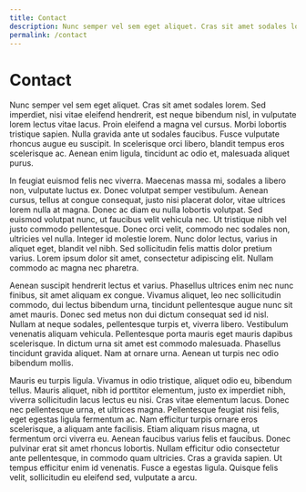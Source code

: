 ```yaml
---
title: Contact
description: Nunc semper vel sem eget aliquet. Cras sit amet sodales lorem.
permalink: /contact
---
```


# Contact

Nunc semper vel sem eget aliquet. Cras sit amet sodales lorem. Sed imperdiet, nisi vitae eleifend hendrerit, est neque bibendum nisl, in vulputate lorem lectus vitae lacus. Proin eleifend a magna vel cursus. Morbi lobortis tristique sapien. Nulla gravida ante ut sodales faucibus. Fusce vulputate rhoncus augue eu suscipit. In scelerisque orci libero, blandit tempus eros scelerisque ac. Aenean enim ligula, tincidunt ac odio et, malesuada aliquet purus.

In feugiat euismod felis nec viverra. Maecenas massa mi, sodales a libero non, vulputate luctus ex. Donec volutpat semper vestibulum. Aenean cursus, tellus at congue consequat, justo nisi placerat dolor, vitae ultrices lorem nulla at magna. Donec ac diam eu nulla lobortis volutpat. Sed euismod volutpat nunc, ut faucibus velit vehicula nec. Ut tristique nibh vel justo commodo pellentesque. Donec orci velit, commodo nec sodales non, ultricies vel nulla. Integer id molestie lorem. Nunc dolor lectus, varius in aliquet eget, blandit vel nibh. Sed sollicitudin felis mattis dolor pretium varius. Lorem ipsum dolor sit amet, consectetur adipiscing elit. Nullam commodo ac magna nec pharetra.

Aenean suscipit hendrerit lectus et varius. Phasellus ultrices enim nec nunc finibus, sit amet aliquam ex congue. Vivamus aliquet, leo nec sollicitudin commodo, dui lectus bibendum urna, tincidunt pellentesque augue nunc sit amet mauris. Donec sed metus non dui dictum consequat sed id nisl. Nullam at neque sodales, pellentesque turpis et, viverra libero. Vestibulum venenatis aliquam vehicula. Pellentesque porta mauris eget mauris dapibus scelerisque. In dictum urna sit amet est commodo malesuada. Phasellus tincidunt gravida aliquet. Nam at ornare urna. Aenean ut turpis nec odio bibendum mollis.

Mauris eu turpis ligula. Vivamus in odio tristique, aliquet odio eu, bibendum tellus. Mauris aliquet, nibh id porttitor elementum, justo ex imperdiet nibh, viverra sollicitudin lacus lectus eu nisi. Cras vitae elementum lacus. Donec nec pellentesque urna, et ultrices magna. Pellentesque feugiat nisi felis, eget egestas ligula fermentum ac. Nam efficitur turpis ornare eros scelerisque, a aliquam ante facilisis. Etiam aliquam risus magna, ut fermentum orci viverra eu. Aenean faucibus varius felis et faucibus. Donec pulvinar erat sit amet rhoncus lobortis. Nullam efficitur odio consectetur ante pellentesque, in commodo quam ultricies. Cras a gravida sapien. Ut tempus efficitur enim id venenatis. Fusce a egestas ligula. Quisque felis velit, sollicitudin eu eleifend sed, vulputate a arcu.
